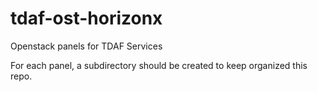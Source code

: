 tdaf-ost-horizonx
=================

Openstack panels for TDAF Services

For each panel, a subdirectory should be created to keep
organized this repo.
